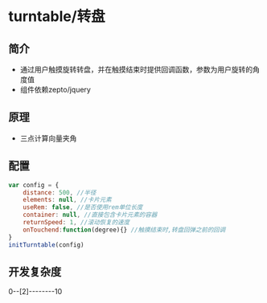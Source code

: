 # turntable/转盘

## 简介
- 通过用户触摸旋转转盘，并在触摸结束时提供回调函数，参数为用户旋转的角度值
- 组件依赖zepto/jquery

## 原理
- 三点计算向量夹角

## 配置
```javascript
var config = {
    distance: 500, //半径
    elements: null, //卡片元素
    useRem: false, //是否使用rem单位长度
    container: null, //直接包含卡片元素的容器
    returnSpeed: 1, //滚动恢复的速度
    onTouchend:function(degree){} //触摸结束时,转盘回弹之前的回调
}
initTurntable(config)
```

## 开发复杂度
0--[2]--------10